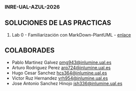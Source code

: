 ### **INRE-UAL-AZUL-2026**

## **SOLUCIONES DE LAS PRACTICAS**</br>
1. Lab 0 - Familiarización con MarkDown-PlantUML - [enlace](https://github.com/ualpmg943/INRE-UAL-AZUL-2026/tree/main/lab0)</br>

## **COLABORADES**</br>
+ Pablo Martinez Galvez pmg943@inlumine.ual.es
+ Arturo Rodriguez Perez arp724@inlumine.ual.es
+ Hugo Cesar Sanchez hcs364@inlumine.ual.es
+ Victor Ruz Hernandez vrh954@inlumine.ual.es
+ Jose Antonio Sanchez Hinojo jsh336@inlumine.ual.es
 
